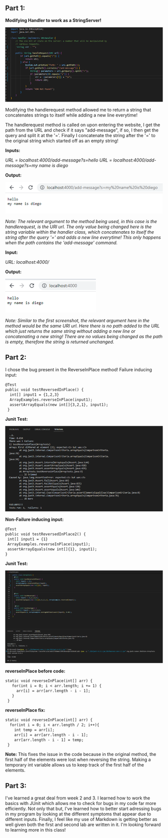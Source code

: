 ## Part 1:

**Modifying Handler to work as a StringServer!**

![Image](string1.PNG)

Modifying the handlerequest method allowed me to return a string that concatenates 
strings to itself while adding a new line everytime!

The handlerequest method is called on upon entering the website, 
I get the path from the URL and check if it says "add-message", if so,
I then get the query and split it at the '='. Finally I concatenate the string after the '='
to the original string which started off as an empty string!

**Inputs:**

*URL = localhost:4000/add-message?s=hello*
*URL = localhost:4000/add-message?s=my name is diego*

**Output:**

![Image](screenshot1.PNG)


*Note: The relevant argument to the method being used, in this case is the handlerequest, is the URI url. 
The only value being changed here is the string variable within the handler class,
which concatenates to itself the string after the query '=' and adds a new line everytime! This 
only happens when the path contains the 'add-message' command.*

**Input:**

*URL: localhost:4000/*

**Output:**

![Image](screenshot2.PNG)

*Note: Similar to the first screenshot, the relevant argument here in the method would be the same URI url. Here there is no path added to the URL which just returns the same string without
adding a new line or concatenating a new string! There are no values being changed as the path
is empty, therefore the string is returned unchanged.* 

## Part 2:

I chose the bug present in the ReverseInPlace method!
Failure inducing input:
```
@Test
public void testReversedInPlace() {
  int[] input1 = {1,2,3}
  ArrayExamples.reverseInPlace(input1);
  assertArrayEquals(new int[]{3,2,1}, input1);
 }
 ```
 **Junit Test:**
 
 ![Image](test1.PNG)
 
 **Non-Failure inducing input:**
 ```
 @Test
public void testReversedInPlace2() {
  int[] input1 = {1}
  ArrayExamples.reverseInPlace(input1);
  assertArrayEquals(new int[]{1}, input1);
 }
 ```
 **Junit Test:**
 
 ![Image](test2.PNG)
 
 **reverseInPlace before code:**
 ```
 static void reverseInPlace(int[] arr) {
    for(int i = 0; i < arr.length; i += 1) {
      arr[i] = arr[arr.length - i - 1];
    }
  }
  ```
  
  **reverseInPlace fix:**
  ```
  static void reverseInPlace(int[] arr) {
    for(int i = 0; i < arr.length / 2; i++){
      int temp = arr[i];
      arr[i] = arr[arr.length - i - 1];
      arr[arr.length - i - 1] = temp;
   }
   ```
   **Note:**
   This fixes the issue in the code because in the original method, the first half 
   of the elements were lost when reversing the string. Making a temporary int
   variable allows us to keep track of the first half of the elements.
   

  ## Part 3:
   
   I've learned a great deal from week 2 and 3. I learned how to work the basics with 
   JUnit which allows me to check for bugs in my code far more efficiently. Not only that
   but, I've learned how to better start adressing bugs in my program by looking at the
   different symptoms that appear due to different inputs. Finally, I feel like my use
   of Markdown is getting better as well given both the first and second lab are written in it.
   I'm looking forward to learning more in this class!
 
